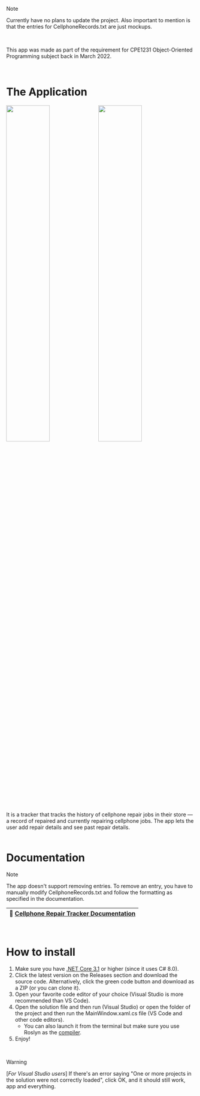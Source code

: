 > [!NOTE]  
> Currently have no plans to update the project. Also important to mention is that the entries for CellphoneRecords.txt are just mockups.

<br>

This app was made as part of the requirement for CPE1231 Object-Oriented Programming subject back in March 2022.

<br>

# The Application
<img src="https://github.com/user-attachments/assets/beb8930e-2528-48f1-bde2-fe9d4acf5af4" width=48%/>
<img src="https://github.com/user-attachments/assets/c02254d2-ab1d-434d-a150-127d27a24890" width=48%/>

It is a tracker that tracks the history of cellphone repair jobs in their store — a record of repaired and currently repairing cellphone jobs. The app lets the user add repair details and see past repair details.
<br><br>

# Documentation
> [!NOTE]  
> The app doesn't support removing entries. To remove an entry, you have to manually modify CellphoneRecords.txt and follow the formatting as specified in the documentation.

| 📖  [Cellphone Repair Tracker Documentation](https://github.com/elgikore/cellphone-repair-tracker/blob/main/Corey_CellphoneRepairTrackerDocumentation.pdf)   |
|-----------------------------------------|

<br>

# How to install
1. Make sure you have [.NET Core 3.1](https://dotnet.microsoft.com/en-us/download/dotnet/3.1) or higher (since it uses C# 8.0).
2. Click the latest version on the Releases section and download the source code. Alternatively, click the green code button and download as a ZIP (or you can clone it).
3. Open your favorite code editor of your choice (Visual Studio is more recommended than VS Code).
4. Open the solution file and then run (Visual Studio) or open the folder of the project and then run the MainWindow.xaml.cs file (VS Code and other code editors).
   * You can also launch it from the terminal but make sure you use Roslyn as the [compiler](https://stackoverflow.com/questions/31875825/how-to-run-roslyn-instead-csc-exe-from-command-line).
6. Enjoy!

<br>

> [!WARNING]
> [_For Visual Studio users_] If there's an error saying "One or more projects in the solution were not correctly loaded", click OK, and it should still work, app and everything. 
